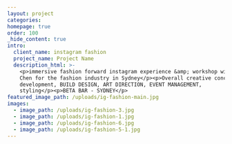 ```yaml
---
layout: project
categories:
homepage: true
order: 100
_hide_content: true
intro:
  client_name: instagram fashion
  project_name: Project Name
  description_html: >-
    <p>immersive fashion forward instagram experience &amp; workshop with Eva
    Chen for the fashion industry in Sydney</p><p>Overall creative concept
    development, BUILD DESIGN, ART DIRECTION, EVENT MANAGEMENT,
    styling</p><p>BETA BAR - SYDNEY</p>
featured_image_path: /uploads/ig-fashion-main.jpg
images:
  - image_path: /uploads/ig-fashion-3.jpg
  - image_path: /uploads/ig-fashion-1.jpg
  - image_path: /uploads/ig-fashion-6.jpg
  - image_path: /uploads/ig-fashion-5-1.jpg
---
```

